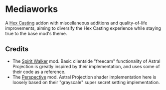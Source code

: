 # Mediaworks

A [Hex Casting](https://github.com/gamma-delta/HexMod) addon with miscellaneous additions and quality-of-life
improvements, aiming to diversify the Hex Casting experience while staying true to the base mod's theme.

## Credits

- The [Spirit Walker](https://github.com/BasiqueEvangelist/SpiritWalker) mod. Basic clientside "freecam" functionality
  of Astral Projection is greatly inspired by their implementation, and uses some of their code as a reference.
- The [Perspective](https://github.com/MCLegoMan/Perspective) mod. Astral Projection shader implementation here is
  loosely based on their "grayscale" super secret setting implementation.

